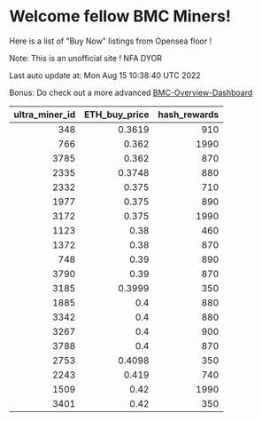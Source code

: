 # Welcome fellow BMC Miners!
Here is a list of "Buy Now" listings from Opensea floor !

Note: This is an unofficial site ! NFA DYOR

Last auto update at: Mon Aug 15 10:38:40 UTC 2022

Bonus: Do check out a more advanced [BMC-Overview-Dashboard](https://dune.com/defifunk/BMC-Overview-Dashboard)


|   ultra_miner_id |   ETH_buy_price |   hash_rewards |
|-----------------:|----------------:|---------------:|
|              348 |          0.3619 |            910 |
|              766 |          0.362  |           1990 |
|             3785 |          0.362  |            870 |
|             2335 |          0.3748 |            880 |
|             2332 |          0.375  |            710 |
|             1977 |          0.375  |            890 |
|             3172 |          0.375  |           1990 |
|             1123 |          0.38   |            460 |
|             1372 |          0.38   |            870 |
|              748 |          0.39   |            890 |
|             3790 |          0.39   |            870 |
|             3185 |          0.3999 |            350 |
|             1885 |          0.4    |            880 |
|             3342 |          0.4    |            880 |
|             3267 |          0.4    |            900 |
|             3788 |          0.4    |            870 |
|             2753 |          0.4098 |            350 |
|             2243 |          0.419  |            740 |
|             1509 |          0.42   |           1990 |
|             3401 |          0.42   |            350 |